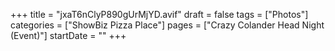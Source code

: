 +++
title = "jxaT6nClyP890gUrMjYD.avif"
draft = false
tags = ["Photos"]
categories = ["ShowBiz Pizza Place"]
pages = ["Crazy Colander Head Night (Event)"]
startDate = ""
+++
